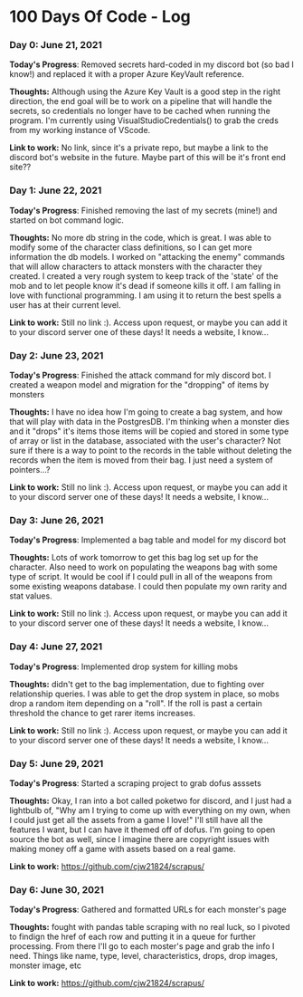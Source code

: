 # 100 Days Of Code - Log

### Day 0: June 21, 2021

**Today's Progress**: Removed secrets hard-coded in my discord bot (so bad I know!) and replaced it with a proper Azure KeyVault reference.

**Thoughts:** Although using the Azure Key Vault is a good step in the right direction, the end goal will be to work on a pipeline that will handle the secrets, so credentials no longer have to be cached when running the program. I'm currently using VisualStudioCredentials() to grab the creds from my working instance of VScode. 

**Link to work:** No link, since it's a private repo, but maybe a link to the discord bot's website in the future. Maybe part of this will be it's front end site??

### Day 1: June 22, 2021

**Today's Progress**: Finished removing the last of my secrets (mine!) and started on bot command logic. 

**Thoughts:** No more db string in the code, which is great. I was able to modify some of the character class definitions, so I can get more information the db models. I worked on "attacking the enemy" commands that will allow characters to attack monsters with the character they created. I created a very rough system to keep track of the 'state' of the mob and to let people know it's dead if someone kills it off. I am falling in love with functional programming. I am using it to return the best spells a user has at their current level.  

**Link to work:** Still no link :). Access upon request, or maybe you can add it to your discord server one of these days! It needs a website, I know...

### Day 2: June 23, 2021

**Today's Progress**: Finished the attack command for mly discord bot. I created a weapon model and migration for the "dropping" of items by monsters

**Thoughts:** I have no idea how I'm going to create a bag system, and how that will play with data in the PostgresDB. I'm thinking when a monster dies and it "drops" it's items those items will be copied and stored in some type of array or list in the database, associated with the user's character? Not sure if there is a way to point to the records in the table without deleting the records when the item is moved from their bag. I just need a system of pointers...?

**Link to work:** Still no link :). Access upon request, or maybe you can add it to your discord server one of these days! It needs a website, I know...

### Day 3: June 26, 2021

**Today's Progress**: Implemented a bag table and model for my discord bot

**Thoughts:** Lots of work tomorrow to get this bag log set up for the character. Also need to work on populating the weapons bag with some type of script. It would be cool if I could pull in all of the weapons from some existing weapons database. I could then populate my own rarity and stat values.

**Link to work:** Still no link :). Access upon request, or maybe you can add it to your discord server one of these days! It needs a website, I know...

### Day 4: June 27, 2021

**Today's Progress**: Implemented drop system for killing mobs

**Thoughts:** didn't get to the bag implementation, due to fighting over relationship queries. I was able to get the drop system in place, so mobs drop a random item depending on a "roll". If the roll is past a certain threshold the chance to get rarer items increases.

**Link to work:** Still no link :). Access upon request, or maybe you can add it to your discord server one of these days! It needs a website, I know...

### Day 5: June 29, 2021

**Today's Progress**: Started a scraping project to grab dofus asssets

**Thoughts:** Okay, I ran into a bot called poketwo for discord, and I just had a lightbulb of, "Why am I trying to come up with everything on my own, when I could just get all the assets from a game I love!" I'll still have all the features I want, but I can have it themed off of dofus. I'm going to open source the bot as well, since I imagine there are copyright issues with making money off a game with assets based on a real game. 

**Link to work:** https://github.com/cjw21824/scrapus/

### Day 6: June 30, 2021

**Today's Progress**: Gathered and formatted URLs for each monster's page

**Thoughts:** fought with pandas table scraping with no real luck, so I pivoted to findign the href of each row and putting it in a queue for further processing. From there I'll go to each moster's page and grab the info I need. Things like name, type, level, characteristics, drops, drop images, monster image, etc 

**Link to work:** https://github.com/cjw21824/scrapus/

